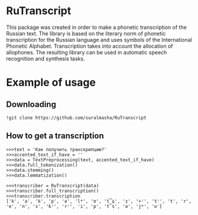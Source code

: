 # RuTranscript

This package was created in order to make a phonetic transcription of the Russian text. The library is based on the literary norm of phonetic transcription for the Russian language and uses symbols of the International Phonetic Alphabet. Transcription takes into account the allocation of allophones. The resulting library can be used in automatic speech recognition and synthesis tasks.

# Example of usage
## Downloading
```
!git clone https://github.com/suralmasha/RuTranscript
```

## How to get a transcription
```
>>>text = 'Как получить транскрипцию?'
>>>accented_text_if_have = ''
>>>data = TextPreprocessing(text, accented_text_if_have)
>>>data.full_tokenization()
>>>data.stemming()
>>>data.lemmatization()

>>>transcriber = RuTranscript(data)
>>>transcriber.full_transcription()
>>>transcriber.transcription
['k', 'a', 'k', 'p', 'ə', 'lʷ', 'ʊ', 't͡ɕ', 'ɪ', '+ʲ', 'tʲ', 't', 'r', 'ɐ', 'n', 's', 'kʲ', 'rʲ', 'i', 'p', 't͡s', 'ə', 'jʷ', 'ᵿ']
```
